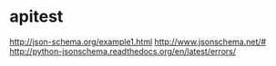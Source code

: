 apitest
=======

http://json-schema.org/example1.html
http://www.jsonschema.net/#
http://python-jsonschema.readthedocs.org/en/latest/errors/
